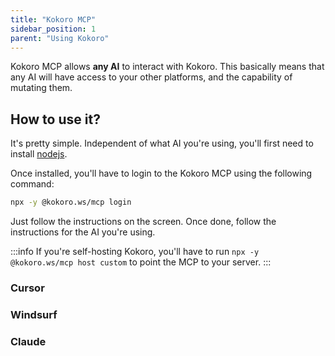 ```yaml
---
title: "Kokoro MCP"
sidebar_position: 1
parent: "Using Kokoro"
---
```


Kokoro MCP allows **any AI** to interact with Kokoro. This basically means that any AI will have access to your other platforms, and the capability of mutating them.

## How to use it?

It's pretty simple. Independent of what AI you're using, you'll first need to install [nodejs](https://nodejs.org/en/download/).

Once installed, you'll have to login to the Kokoro MCP using the following command:

```bash
npx -y @kokoro.ws/mcp login
```

Just follow the instructions on the screen. Once done, follow the instructions for the AI you're using.

:::info
If you're self-hosting Kokoro, you'll have to run `npx -y @kokoro.ws/mcp host custom` to point the MCP to your server.
:::

### Cursor

### Windsurf

### Claude
